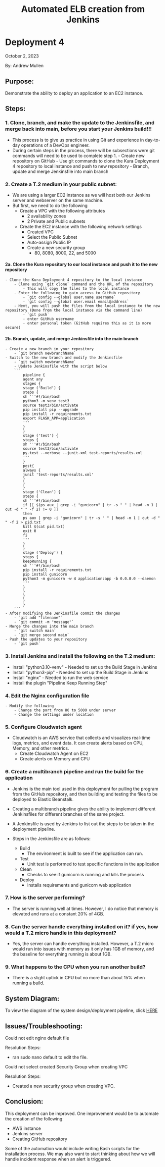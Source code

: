 <h1 align="center">Automated ELB creation from Jenkins<h1> 


# Deployment 4
October 2, 2023

By: Andrew Mullen

## Purpose:

Demonstrate the ability to deploy an application to an EC2 instance.

## Steps:

### 1. Clone, branch, and make the update to the Jenkinsfile, and merge back into main, before you start your Jenkins build!!!
   - This process is to give us practice in using Git and experience in day-to-day operations of a DevOps engineer.
   - During certain steps in the process, there will be subsections were git commands will need to be used to complete step 1.
	- Create new repository on GitHub
	- Use git commands to clone the Kura Deployment 4 repository to local instance and push to new repository
	- Branch, update and merge Jenkinsfile into main branch
	
### 2. Create a T.2 medium in your public subnet:
- We are using a larger EC2 instance as we will host both our Jenkins server and webserver on the same machine.
- But first, we need to do the following
	- Create a VPC with the following attributes
		- 2 availability zones
		- 2 Private and Public subnets
	- Create the EC2 instance with the following network settings
		- Created VPC
		- Select the Public Subnet
		- Auto-assign Public IP
		- Create a new security group
		  - 80, 8080, 8000, 22, and 5000
		  
#### 2a. Clone the Kura repository to our local instance and push it to the new repository
	- Clone the Kura Deployment 4 repository to the local instance
		- Clone using `git clone` command and the URL of the repository
			- This will copy the files to the local instance 
		- Enter the following to gain access to GitHub repository
			- `git config --global user.name username`
			- `git config --global user.email email@address`
		- Next, you will push the files from the local instance to the new repository (Done from the local instance via the command line)
			- `git push`
			- enter GitHub username
			- enter personal token (GitHub requires this as it is more secure)
			
#### 2b. Branch, update, and merge Jenkinsfile into the main branch
	- Create a new branch in your repository
		- `git branch newbranchName`
	- Switch to the new branch and modify the Jenkinsfile
		- `git switch newbranchName`
		- Update Jenkinsfile with the script below
		```
			pipeline {
			agent any
			stages {
			stage ('Build') {
			steps {
			sh '''#!/bin/bash
			python3 -m venv test3
			source test3/bin/activate
			pip install pip --upgrade
			pip install -r requirements.txt
			export FLASK_APP=application
			'''
			}
			}
			stage ('test') {
			steps {
			sh '''#!/bin/bash
			source test3/bin/activate
			py.test --verbose --junit-xml test-reports/results.xml
			'''
			}
			post{
			always {
			junit 'test-reports/results.xml'
			}
			}
			}
			stage ('Clean') {
			steps {
			sh '''#!/bin/bash
			if [[ $(ps aux | grep -i "gunicorn" | tr -s " " | head -n 1 | cut -d " " -f 2) != 0 ]]
			then
			ps aux | grep -i "gunicorn" | tr -s " " | head -n 1 | cut -d " " -f 2 > pid.txt
			kill $(cat pid.txt)
			exit 0
			fi
			'''
			}
			}
			stage ('Deploy') {
			steps {
			keepRunning {
			sh '''#!/bin/bash
			pip install -r requirements.txt
			pip install gunicorn
			python3 -m gunicorn -w 4 application:app -b 0.0.0.0 --daemon
			'''
			}
			}
			}
			}
			}
		```
	- After modifying the Jenkinsfile commit the changes
		- `git add "filename"`
		- `git commit -m "message"`
	- Merge the changes into the main branch
		- `git switch main`
		- `git merge second main`
	- Push the updates to your repository
		- `git push`
		
### 3. Install Jenkins and install the following on the T.2 medium:
   - Install "python3.10-venv" - Needed to set up the Build Stage in Jenkins
   - Install "python3-pip" - Needed to set up the Build Stage in Jenkins
   - Install "nginx" - Needed to run the web service
   - Install the plugin "Pipeline Keep Running Step"

### 4. Edit the Nginx configuration file
	- Modify the following
		- Change the port from 80 to 5000 under server
		- Change the settings under location

### 5. Configure Cloudwatch agent
- Cloudwatch is an AWS service that collects and visualizes real-time logs, metrics, and event data. It can create alerts based on CPU, Memory, and other metrics.
	- Create Cloudwatch Agent on EC2
	- Create alerts on Memory and CPU 

### 6. Create a multibranch pipeline and run the build for the application

- Jenkins is the main tool used in this deployment for pulling the program from the GitHub repository, and then building and testing the files to be deployed to Elastic Beanstalk.
- Creating a multibranch pipeline gives the ability to implement different Jenkinsfiles for different branches of the same project.
- A Jenkinsfile is used by Jenkins to list out the steps to be taken in the deployment pipeline.

- Steps in the Jenkinsfile are as follows:
  - Build
    - The environment is built to see if the application can run.
  - Test
    - Unit test is performed to test specific functions in the application
  - Clean
    - Checks to see if gunicorn is running and kills the process
  - Deploy
    - Installs requirements and gunicorn web application 	


### 7. How is the server performing?

- The server is running well at times.  However, I do notice that memory is elevated and runs at a constant 20% of 4GB.

### 8. Can the server handle everything installed on it? if yes, how would a T.2 micro handle in this deployment? 

- Yes, the server can handle everything installed.  However, a T.2 micro would run into issues with memory as it only has 1GB of memory, and the baseline for everything running is about 1GB.

### 9. What happens to the CPU when you run another build?

- There is a slight uptick in CPU but no more than about 15% when running a build.


## System Diagram:

To view the diagram of the system design/deployment pipeline, click [HERE](https://github.com/andmulLABS01/Deployment_4AM/blob/main/Deployment_4.drawio.png)

## Issues/Troubleshooting:

Could not edit nginx default file

Resolution Steps:
- ran sudo nano default to edit the file.


Could not select created Security Group when creating VPC

Resolution Steps:
- Created a new security group when creating VPC.



## Conclusion:

This deployment can be improved. One improvement would be to automate the creation of the following:
- AWS instance
- Jenkins server
- Creating GitHub repository

Some of the automation would include writing Bash scripts for the installation process. We may also want to start thinking about how we will handle incident response when an alert is triggered.
